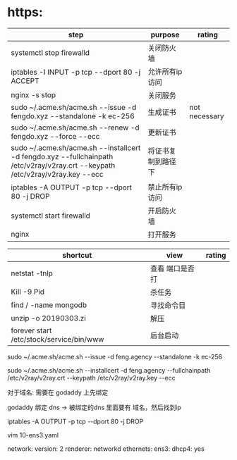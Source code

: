 # https:

| step                                                                                                                          | purpose            | rating        |
| ----------------------------------------------------------------------------------------------------------------------------- | ------------------ | ------------- |
| systemctl stop firewalld                                                                                                      | 关闭防火墙         |               |
| iptables -I INPUT -p tcp --dport 80 -j ACCEPT                                                                                 | 允许所有ip访问     |               |
| nginx -s stop                                                                                                                 | 关闭服务           |               |
| sudo ~/.acme.sh/acme.sh --issue -d fengdo.xyz --standalone -k ec-256                                                          | 生成证书           | not necessary |
| sudo ~/.acme.sh/acme.sh --renew -d fengdo.xyz --force --ecc                                                                   | 更新证书           |               |
| sudo ~/.acme.sh/acme.sh --installcert -d fengdo.xyz --fullchainpath /etc/v2ray/v2ray.crt --keypath /etc/v2ray/v2ray.key --ecc | 将证书复制到路径下 |               |
| iptables -A OUTPUT -p tcp --dport 80 -j DROP                                                                                  | 禁止所有ip访问     |               |
| systemctl start firewalld                                                                                                     | 开启防火墙         |               |
| nginx                                                                                                                         | 打开服务           |               |





| shortcut                                | view            | rating |
| --------------------------------------- | --------------- | ------ |
| netstat -tnlp                           | 查看 端口是否打 |        |
| Kill -9 Pid                             | 杀任务          |        |
| find / -name mongodb                    | 寻找命令目      |        |
| unzip -o  20190303.zi                   | 解压            |        |
| forever start /etc/stock/service/bin/www | 后台启动        |        |


sudo ~/.acme.sh/acme.sh --issue -d feng.agency --standalone -k ec-256 

sudo ~/.acme.sh/acme.sh --installcert -d feng.agency --fullchainpath /etc/v2ray/v2ray.crt --keypath /etc/v2ray/v2ray.key --ecc 



对于域名: 需要在 godaddy 上先绑定


godaddy 绑定 dns ->  被绑定的dns 里面要有 域名，然后找到ip  

iptables -A OUTPUT -p tcp --dport 80 -j DROP




vim 10-ens3.yaml

network:
  version: 2
  renderer: networkd
  ethernets:
    ens3:
      dhcp4: yes

